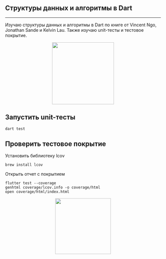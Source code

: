 ## Структуры данных и алгоритмы в Dart
---

Изучаю структуры данных и алгоритмы в Dart по книге от Vincent Ngo, Jonathan Sande и Kelvin Lau. Также изучаю unit-тесты и тестовое покрытие.

<p align="center">
    <img src="https://user-images.githubusercontent.com/47568606/156896613-d75aff24-8445-4a4a-9701-ed33c8493765.png" height="200">
</p>

## Запустить unit-тесты

```
dart test
```

## Проверить тестовое покрытие

Установить библиотеку lcov

```
brew install lcov
```

Открыть отчет с покрытием

```
flutter test --coverage
genhtml coverage/lcov.info -o coverage/html
open coverage/html/index.html
```

<p align="center">
    <img src="https://user-images.githubusercontent.com/47568606/156897033-d7d24a7e-ddd7-4c3d-9be4-9ed3a8ea2cba.png" height="180">
</p>